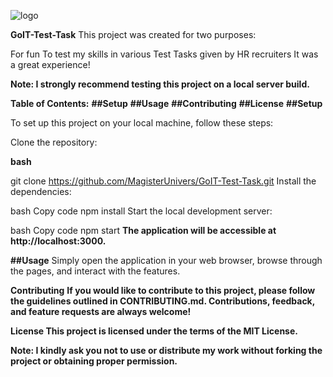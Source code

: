 
![logo](https://github.com/MagisterUnivers/GoIT-Test-Task/assets/36455862/33c2bf51-61c0-4dc3-8563-3d47e7c4ee31)


**GoIT-Test-Task**
This project was created for two purposes:

For fun
To test my skills in various Test Tasks given by HR recruiters
It was a great experience!

**Note: I strongly recommend testing this project on a local server build.**

**Table of Contents:**
**##Setup**
**##Usage**
**##Contributing**
**##License**
**##Setup**

To set up this project on your local machine, follow these steps:

Clone the repository:

**bash**


git clone https://github.com/MagisterUnivers/GoIT-Test-Task.git
Install the dependencies:

bash
Copy code
npm install
Start the local development server:

bash
Copy code
npm start
**The application will be accessible at http://localhost:3000.**

**##Usage**
Simply open the application in your web browser, browse through the pages, and interact with the features.

**Contributing**
**If you would like to contribute to this project, please follow the guidelines outlined in CONTRIBUTING.md. Contributions, feedback, and feature requests are always welcome!**

**License
This project is licensed under the terms of the MIT License.**

**Note: I kindly ask you not to use or distribute my work without forking the project or obtaining proper permission.**
